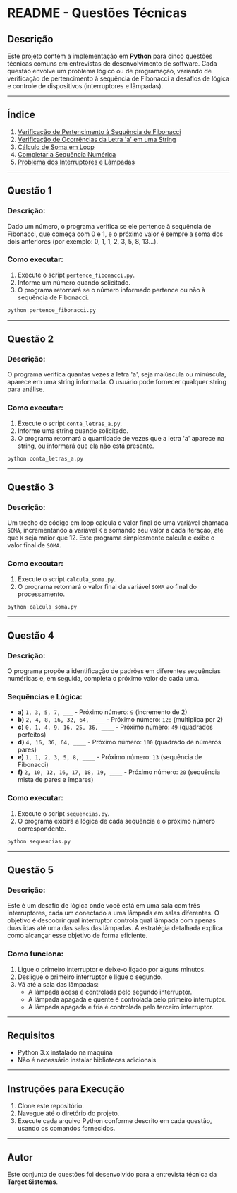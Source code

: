 # README - Questões Técnicas
## Descrição

Este projeto contém a implementação em **Python** para cinco questões técnicas comuns em entrevistas de desenvolvimento de software. Cada questão envolve um problema lógico ou de programação, variando de verificação de pertencimento à sequência de Fibonacci a desafios de lógica e controle de dispositivos (interruptores e lâmpadas).

---

## Índice

1. [Verificação de Pertencimento à Sequência de Fibonacci](#questão-1)
2. [Verificação de Ocorrências da Letra 'a' em uma String](#questão-2)
3. [Cálculo de Soma em Loop](#questão-3)
4. [Completar a Sequência Numérica](#questão-4)
5. [Problema dos Interruptores e Lâmpadas](#questão-5)

---

## Questão 1

### **Descrição:**

Dado um número, o programa verifica se ele pertence à sequência de Fibonacci, que começa com 0 e 1, e o próximo valor é sempre a soma dos dois anteriores (por exemplo: 0, 1, 1, 2, 3, 5, 8, 13...).

### **Como executar:**

1. Execute o script `pertence_fibonacci.py`.
2. Informe um número quando solicitado.
3. O programa retornará se o número informado pertence ou não à sequência de Fibonacci.

```bash
python pertence_fibonacci.py
```

---

## Questão 2

### **Descrição:**

O programa verifica quantas vezes a letra 'a', seja maiúscula ou minúscula, aparece em uma string informada. O usuário pode fornecer qualquer string para análise.

### **Como executar:**

1. Execute o script `conta_letras_a.py`.
2. Informe uma string quando solicitado.
3. O programa retornará a quantidade de vezes que a letra 'a' aparece na string, ou informará que ela não está presente.

```bash
python conta_letras_a.py
```

---

## Questão 3

### **Descrição:**

Um trecho de código em loop calcula o valor final de uma variável chamada `SOMA`, incrementando a variável `K` e somando seu valor a cada iteração, até que `K` seja maior que 12. Este programa simplesmente calcula e exibe o valor final de `SOMA`.

### **Como executar:**

1. Execute o script `calcula_soma.py`.
2. O programa retornará o valor final da variável `SOMA` ao final do processamento.

```bash
python calcula_soma.py
```

---

## Questão 4

### **Descrição:**

O programa propõe a identificação de padrões em diferentes sequências numéricas e, em seguida, completa o próximo valor de cada uma.

### **Sequências e Lógica:**

- **a)** `1, 3, 5, 7, ___` - Próximo número: `9` (incremento de 2)
- **b)** `2, 4, 8, 16, 32, 64, ____` - Próximo número: `128` (multiplica por 2)
- **c)** `0, 1, 4, 9, 16, 25, 36, ____` - Próximo número: `49` (quadrados perfeitos)
- **d)** `4, 16, 36, 64, ____` - Próximo número: `100` (quadrado de números pares)
- **e)** `1, 1, 2, 3, 5, 8, ____` - Próximo número: `13` (sequência de Fibonacci)
- **f)** `2, 10, 12, 16, 17, 18, 19, ____` - Próximo número: `20` (sequência mista de pares e ímpares)

### **Como executar:**

1. Execute o script `sequencias.py`.
2. O programa exibirá a lógica de cada sequência e o próximo número correspondente.

```bash
python sequencias.py
```

---

## Questão 5

### **Descrição:**

Este é um desafio de lógica onde você está em uma sala com três interruptores, cada um conectado a uma lâmpada em salas diferentes. O objetivo é descobrir qual interruptor controla qual lâmpada com apenas duas idas até uma das salas das lâmpadas. A estratégia detalhada explica como alcançar esse objetivo de forma eficiente.

### **Como funciona:**

1. Ligue o primeiro interruptor e deixe-o ligado por alguns minutos.
2. Desligue o primeiro interruptor e ligue o segundo.
3. Vá até a sala das lâmpadas:
   - A lâmpada acesa é controlada pelo segundo interruptor.
   - A lâmpada apagada e quente é controlada pelo primeiro interruptor.
   - A lâmpada apagada e fria é controlada pelo terceiro interruptor.

---

## Requisitos

- Python 3.x instalado na máquina
- Não é necessário instalar bibliotecas adicionais

---

## Instruções para Execução

1. Clone este repositório.
2. Navegue até o diretório do projeto.
3. Execute cada arquivo Python conforme descrito em cada questão, usando os comandos fornecidos.

---

## Autor

Este conjunto de questões foi desenvolvido para a entrevista técnica da **Target Sistemas**.
